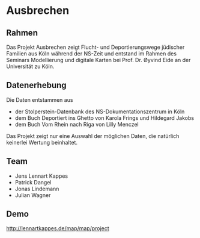 # Ausbrechen

## Rahmen
Das Projekt Ausbrechen zeigt Flucht- und Deportierungswege jüdischer Familien aus Köln während der NS-Zeit und entstand im Rahmen des Seminars Modellierung und digitale Karten bei Prof. Dr. Øyvind Eide an der Universität zu Köln.

## Datenerhebung
Die Daten entstammen aus

* der Stolperstein-Datenbank des NS-Dokumentationszentrum in Köln
* dem Buch Deportiert ins Ghetto von Karola Frings und Hildegard Jakobs 
* dem Buch Vom Rhein nach Riga von Lilly Menczel

Das Projekt zeigt nur eine Auswahl der möglichen Daten, die natürlich keinerlei Wertung beinhaltet.

## Team
* Jens Lennart Kappes
* Patrick Dangel
* Jonas Lindemann
* Julian Wagner

## Demo

http://lennartkappes.de/map/map/project
